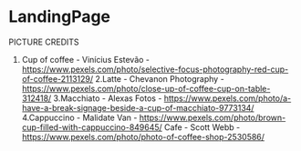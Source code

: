 # LandingPage

PICTURE CREDITS
1. Cup of coffee - Vinícius Estevão - https://www.pexels.com/photo/selective-focus-photography-red-cup-of-coffee-2113129/
2.Latte - Chevanon Photography - https://www.pexels.com/photo/close-up-of-coffee-cup-on-table-312418/
3.Macchiato - Alexas Fotos - https://www.pexels.com/photo/a-have-a-break-signage-beside-a-cup-of-macchiato-9773134/
4.Cappuccino - Malidate Van - https://www.pexels.com/photo/brown-cup-filled-with-cappuccino-849645/
Cafe - Scott Webb - https://www.pexels.com/photo/photo-of-coffee-shop-2530586/
